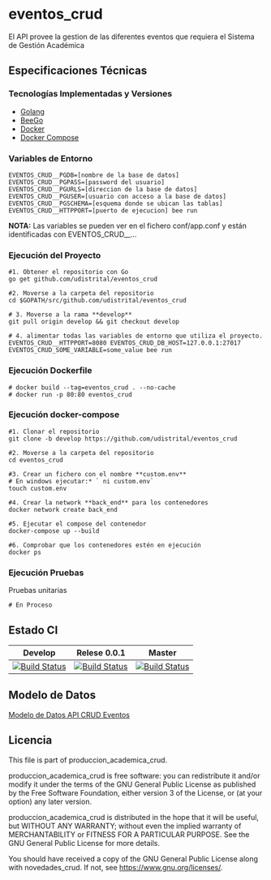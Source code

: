# eventos_crud
El API provee la gestion de las diferentes eventos que requiera el Sistema de Gestión Académica


## Especificaciones Técnicas

### Tecnologías Implementadas y Versiones
* [Golang](https://github.com/udistrital/introduccion_oas/blob/master/instalacion_de_herramientas/golang.md)
* [BeeGo](https://github.com/udistrital/introduccion_oas/blob/master/instalacion_de_herramientas/beego.md)
* [Docker](https://docs.docker.com/engine/install/ubuntu/)
* [Docker Compose](https://docs.docker.com/compose/)

### Variables de Entorno
```shell
EVENTOS_CRUD__PGDB=[nombre de la base de datos]
EVENTOS_CRUD__PGPASS=[password del usuario]
EVENTOS_CRUD__PGURLS=[direccion de la base de datos]
EVENTOS_CRUD__PGUSER=[usuario con acceso a la base de datos]
EVENTOS_CRUD__PGSCHEMA=[esquema donde se ubican las tablas]
EVENTOS_CRUD__HTTPPORT=[puerto de ejecucion] bee run
```

**NOTA:** Las variables se pueden ver en el fichero conf/app.conf y están identificadas con EVENTOS_CRUD__...

### Ejecución del Proyecto
```shell
#1. Obtener el repositorio con Go
go get github.com/udistrital/eventos_crud

#2. Moverse a la carpeta del repositorio
cd $GOPATH/src/github.com/udistrital/eventos_crud

# 3. Moverse a la rama **develop**
git pull origin develop && git checkout develop

# 4. alimentar todas las variables de entorno que utiliza el proyecto.
EVENTOS_CRUD__HTTPPORT=8080 EVENTOS_CRUD_DB_HOST=127.0.0.1:27017 EVENTOS_CRUD_SOME_VARIABLE=some_value bee run
```

### Ejecución Dockerfile
```shell
# docker build --tag=eventos_crud . --no-cache
# docker run -p 80:80 eventos_crud
```

### Ejecución docker-compose
```shell
#1. Clonar el repositorio
git clone -b develop https://github.com/udistrital/eventos_crud

#2. Moverse a la carpeta del repositorio
cd eventos_crud

#3. Crear un fichero con el nombre **custom.env**
# En windows ejecutar:* ` ni custom.env`
touch custom.env

#4. Crear la network **back_end** para los contenedores
docker network create back_end

#5. Ejecutar el compose del contenedor
docker-compose up --build

#6. Comprobar que los contenedores estén en ejecución
docker ps
```

### Ejecución Pruebas

Pruebas unitarias
```shell
# En Proceso
```
## Estado CI

| Develop | Relese 0.0.1 | Master |
| -- | -- | -- |
| [![Build Status](https://hubci.portaloas.udistrital.edu.co/api/badges/udistrital/eventos_crud/status.svg?ref=refs/heads/develop)](https://hubci.portaloas.udistrital.edu.co/udistrital/eventos_crud) | [![Build Status](https://hubci.portaloas.udistrital.edu.co/api/badges/udistrital/eventos_crud/status.svg?ref=refs/heads/release/0.0.1)](https://hubci.portaloas.udistrital.edu.co/udistrital/eventos_crud) | [![Build Status](https://hubci.portaloas.udistrital.edu.co/api/badges/udistrital/eventos_crud/status.svg)](https://hubci.portaloas.udistrital.edu.co/udistrital/eventos_crud) |


## Modelo de Datos
[Modelo de Datos API CRUD Eventos](https://github.com/udistrital/eventos_crud/tree/develop/sql)


## Licencia

This file is part of produccion_academica_crud.

produccion_academica_crud is free software: you can redistribute it and/or modify it under the terms of the GNU General Public License as published by the Free Software Foundation, either version 3 of the License, or (at your option) any later version.

produccion_academica_crud is distributed in the hope that it will be useful, but WITHOUT ANY WARRANTY; without even the implied warranty of MERCHANTABILITY or FITNESS FOR A PARTICULAR PURPOSE. See the GNU General Public License for more details.

You should have received a copy of the GNU General Public License along with novedades_crud. If not, see https://www.gnu.org/licenses/.